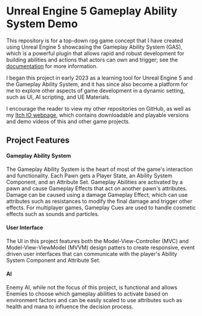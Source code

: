 <h1>Unreal Engine 5 Gameplay Ability System Demo</h1>

<p>
  This repository is for a top-down rpg game concept that I have created using Unreal Engine 5 showcasing the Gameplay Ability System (GAS), which is a powerful plugin that allows rapid and robust development for building abilities and actions that actors can own and trigger; see the <a href="https://dev.epicgames.com/documentation/en-us/unreal-engine/understanding-the-unreal-engine-gameplay-ability-system">documentation</a> for more information. 
</p>
<p>
  I began this project in early 2023 as a learning tool for Unreal Engine 5 and the Gameplay Ability System, and it has since also become a platform for me to explore other aspects of game development in a dynamic setting, such as UI, AI scripting, and UE Materials.
</p>
<p>
  I encourage the reader to view my other repositories on GitHub, as well as my <a href="https://carterleew.itch.io/">Itch IO webpage</a>, which contains downloadable and playable versions and demo videos of this and other game projects.
</p>

<h2>Project Features</h2>

<h4>Gameplay Ability System</h4>
<p>
  The Gameplay Ability System is the heart of most of the game's interaction and functionality. Each Pawn gets a Player State, an Ability System Component, and an Attribute Set. Gameplay Abilities are activated by a pawn and cause Gameplay Effects that act on another pawn's attributes. Damage can be caused using a damage Gameplay Effect, which can use attributes such as resistances to modify the final damage and trigger other effects. For multiplayer games, Gameplay Cues are used to handle cosmetic effects such as sounds and particles.
</p>

<h4>User Interface</h4>
<p>
  The UI in this project features both the Model-View-Controller (MVC) and Model-View-ViewModel (MVVM) design patters to create responsive, event driven user interfaces that can communicate with the player's Ability System Component and Attribute Set.
</p>

<h4>AI</h4>
<p>
  Enemy AI, while not the focus of this project, is functional and allows Enemies to choose which gameplay abilities to activate based on environment factors and can be easily scaled to use attributes such as health and mana to influence the decision process.
</p>

